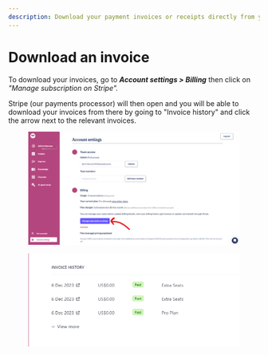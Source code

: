 ```yaml
---
description: Download your payment invoices or receipts directly from your Stripe account.
---
```


# Download an invoice

To download your invoices, go to _**Account settings > Billing**_ then click on _"Manage subscription on Stripe"._

Stripe (our payments processor) will then open and you will be able to download your invoices from there by going to "Invoice history" and click the arrow next to the relevant invoices.&#x20;

<figure><img src="../../.gitbook/assets/image (478).png" alt=""><figcaption></figcaption></figure>

<figure><img src="../../.gitbook/assets/image (229).png" alt=""><figcaption></figcaption></figure>

